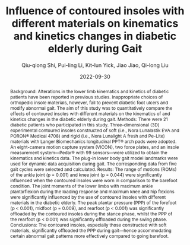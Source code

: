 ---
title: "Influence of contoured insoles with different materials on kinematics and kinetics changes in diabetic elderly during Gait"
author: "Qiu-qiong Shi, Pui-ling Li, Kit-lun Yick, Jiao Jiao, Qi-long Liu"
venue: "International Journal of Environmental Research and Public Health"
date: "2022-09-30"
doi: "https://doi.org/10.3390/ijerph191912502"
abstract: "Background: Alterations in the lower limb kinematics and kinetics of diabetic patients have been reported in previous studies. Inappropriate choices of orthopedic insole materials, however, fail to prevent diabetic foot ulcers and modify abnormal gait. The aim of this study was to quantitatively compare the effects of contoured insoles with different materials on the kinematics of and kinetics changes in the diabetic elderly during gait. Methods: There were 21 diabetic patients who participated in this study. Three-dimensional (3D) experimental contoured insoles constructed of soft (i.e., Nora Lunalastik EVA and PORON® Medical 4708) and rigid (i.e., Nora Lunalight A fresh and Pe-Lite) materials with Langer Biomechanics longitudinal PPT® arch pads were adopted. An eight-camera motion capture system (VICON), two force plates, and an insole measurement system—Pedar® with 99 sensors—were utilized to obtain the kinematics and kinetics data. The plug-in lower body gait model landmarks were used for dynamic data acquisition during gait. The corresponding data from five gait cycles were selected and calculated. Results: The range of motions (ROMs) of the ankle joint (p = 0.001) and knee joint (p = 0.044) were significantly influenced when the contoured insoles were worn in comparison to the barefoot condition. The joint moments of the lower limbs with maximum ankle plantarflexion during the loading response and maximum knee and hip flexions were significantly influenced by the use of contoured insoles with different materials in the diabetic elderly. The peak plantar pressure (PPP) of the forefoot (p < 0.001), midfoot (p = 0.009), and rearfoot (p < 0.001) was significantly offloaded by the contoured insoles during the stance phase, whilst the PPP of the rearfoot (p < 0.001) was significantly offloaded during the swing phase. Conclusions: The contoured insoles, especially those constructed with soft materials, significantly offloaded the PPP during gait—hence accommodating certain abnormal gait patterns more effectively compared to going barefoot."
---